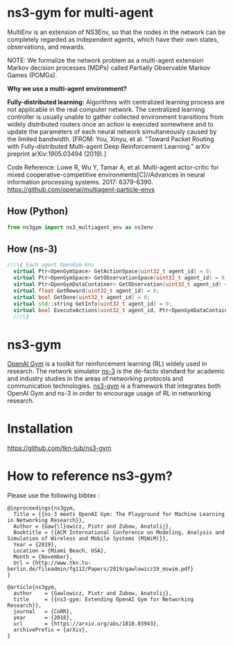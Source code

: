 # ns3-gym for multi-agent

MultiEnv is an extension of NS3Env, so that the nodes in the network can be completely regarded as independent agents, which have their own states, observations, and rewards. 

NOTE: We formalize the network problem as a multi-agent extension Markov decision processes (MDPs) called Partially Observable Markov Games (POMGs).

**Why we use a multi-agent environment?**

**Fully-distributed learning:** Algorithms with centralized learning process are not applicable in the real computer network. The centralized learning controller is usually unable to gather collected environment transitions from widely distributed routers once an action is executed somewhere and to update the parameters of each neural network simultaneously caused by the limited bandwidth. [FROM: You, Xinyu, et al. "Toward Packet Routing with Fully-distributed Multi-agent Deep Reinforcement Learning." arXiv preprint arXiv:1905.03494 (2019).]

Code Reference: Lowe R, Wu Y, Tamar A, et al. Multi-agent actor-critic for mixed cooperative-competitive environments[C]//Advances in neural information processing systems. 2017: 6379-6390. https://github.com/openai/multiagent-particle-envs

## How (Python)
```python
from ns3gym import ns3_multiagent_env as ns3env
```

## How (ns-3)
```C++
///\{ Each agent OpenGym Env 
  virtual Ptr<OpenGymSpace> GetActionSpace(uint32_t agent_id) = 0;
  virtual Ptr<OpenGymSpace> GetObservationSpace(uint32_t agent_id) = 0;
  virtual Ptr<OpenGymDataContainer> GetObservation(uint32_t agent_id) = 0;
  virtual float GetReward(uint32_t agent_id) = 0;
  virtual bool GetDone(uint32_t agent_id) = 0;
  virtual std::string GetInfo(uint32_t agent_id) = 0;
  virtual bool ExecuteActions(uint32_t agent_id, Ptr<OpenGymDataContainer> action) = 0;
  ///\}
```

ns3-gym
============

[OpenAI Gym](https://gym.openai.com/) is a toolkit for reinforcement learning (RL) widely used in research. The network simulator [ns-3](https://www.nsnam.org/) is the de-facto standard for academic and industry studies in the areas of networking protocols and communication technologies. [ns3-gym](https://github.com/tkn-tub/ns3-gym) is a framework that integrates both OpenAI Gym and ns-3 in order to encourage usage of RL in networking research.

Installation
============

https://github.com/tkn-tub/ns3-gym

How to reference ns3-gym?
============

Please use the following bibtex :

```
@inproceedings{ns3gym,
  Title = {{ns-3 meets OpenAI Gym: The Playground for Machine Learning in Networking Research}},
  Author = {Gaw{\l}owicz, Piotr and Zubow, Anatolij},
  Booktitle = {{ACM International Conference on Modeling, Analysis and Simulation of Wireless and Mobile Systems (MSWiM)}},
  Year = {2019},
  Location = {Miami Beach, USA},
  Month = {November},
  Url = {http://www.tkn.tu-berlin.de/fileadmin/fg112/Papers/2019/gawlowicz19_mswim.pdf}
}
```

```
@article{ns3gym,
  author    = {Gawlowicz, Piotr and Zubow, Anatolij},
  title     = {{ns3-gym: Extending OpenAI Gym for Networking Research}},
  journal   = {CoRR},
  year      = {2018},
  url       = {https://arxiv.org/abs/1810.03943},
  archivePrefix = {arXiv},
}
```
